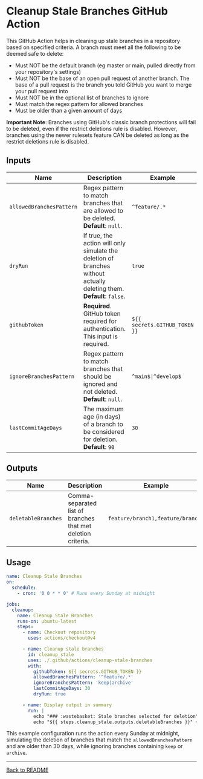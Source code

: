 # Cleanup Stale Branches GitHub Action

This GitHub Action helps in cleaning up stale branches in a repository based on specified criteria. A branch must meet all the following to be deemed safe to delete:

- Must NOT be the default branch (eg master or main, pulled directly from your repository's settings)
- Must NOT be the base of an open pull request of another branch. The base of a pull request is the branch you told GitHub you want to merge your pull request into
- Must NOT be in the optional list of branches to ignore
- Must match the regex pattern for allowed branches
- Must be older than a given amount of days

**Important Note**: Branches using GitHub's classic branch protections will fail to be deleted, even if the restrict deletions rule is disabled. However, branches using the newer rulesets feature CAN be deleted as long as the restrict deletions rule is disabled.

## Inputs

| Name                   | Description                                                                 | Example               |
|------------------------|-----------------------------------------------------------------------------|-----------------------|
| `allowedBranchesPattern` | Regex pattern to match branches that are allowed to be deleted. **Default**: `null`. | `^feature/.*`         |
| `dryRun`               | If true, the action will only simulate the deletion of branches without actually deleting them. **Default**: `false`. | `true`                |
| `githubToken`          | **Required**. GitHub token required for authentication. This input is required.           | `${{ secrets.GITHUB_TOKEN }}` |
| `ignoreBranchesPattern`| Regex pattern to match branches that should be ignored and not deleted. **Default**: `null`. | `^main$\|^develop$`    |
| `lastCommitAgeDays`    | The maximum age (in days) of a branch to be considered for deletion. **Default**: `90` | `30`                  |

## Outputs

| Name                | Description                                                                 | Example               |
|---------------------|-----------------------------------------------------------------------------|-----------------------|
| `deletableBranches` | Comma-separated list of branches that met deletion criteria.                | `feature/branch1,feature/branch2` |

## Usage

```yaml
name: Cleanup Stale Branches
on:
  schedule:
    - cron: '0 0 * * 0' # Runs every Sunday at midnight

jobs:
  cleanup:
    name: Cleanup Stale Branches
    runs-on: ubuntu-latest
    steps:
      - name: Checkout repository
        uses: actions/checkout@v4

      - name: Cleanup stale branches
        id: cleanup_stale
        uses: ./.github/actions/cleanup-stale-branches
        with:
          githubToken: ${{ secrets.GITHUB_TOKEN }}
          allowedBranchesPattern: '^feature/.*'
          ignoreBranchesPattern: 'keep|archive'
          lastCommitAgeDays: 30
          dryRun: true

      - name: Display output in summary
        run: |
          echo "### :wastebasket: Stale branches selected for deletion" >> $GITHUB_STEP_SUMMARY
          echo "${{ steps.cleanup_stale.outputs.deletableBranches }}" >> $GITHUB_STEP_SUMMARY
```

This example configuration runs the action every Sunday at midnight, simulating the deletion of branches that match the `allowedBranchesPattern` and are older than 30 days, while ignoring branches containing `keep` or `archive`.

---

[Back to README](../README.md)
